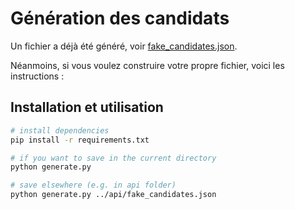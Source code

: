 # Génération des candidats

Un fichier a déjà été généré, voir [fake_candidates.json](../api/fake_candidates.json).

Néanmoins, si vous voulez construire votre propre fichier, voici les instructions :

## Installation et utilisation

```bash
# install dependencies
pip install -r requirements.txt

# if you want to save in the current directory
python generate.py

# save elsewhere (e.g. in api folder)
python generate.py ../api/fake_candidates.json
```
